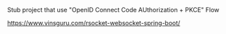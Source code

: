 Stub project that use "OpenID Connect Code AUthorization + PKCE" Flow

https://www.vinsguru.com/rsocket-websocket-spring-boot/

